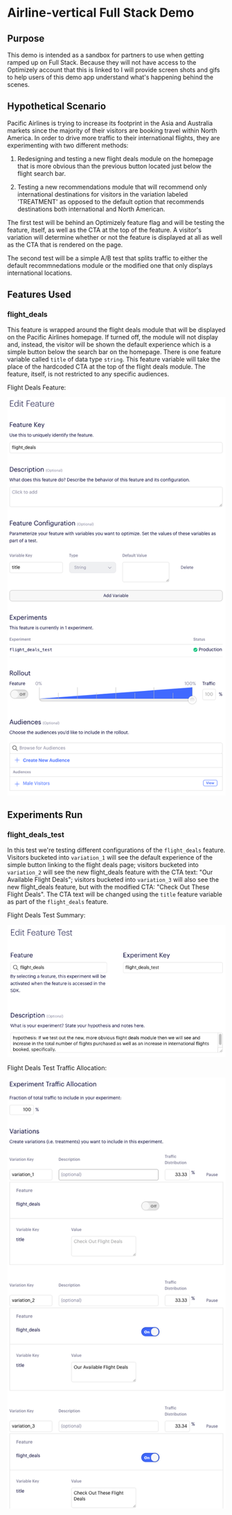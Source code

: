 # Airline-vertical Full Stack Demo

## Purpose

This demo is intended as a sandbox for partners to use when getting ramped up on Full Stack. Because they will not have access to the Optimizely account that this is linked to I will provide screen shots and gifs to help users of this demo app understand what's happening behind the scenes.

## Hypothetical Scenario

Pacific Airlines is  trying to increase its footprint in the Asia and Australia markets since the majority of their visitors are booking travel within North America. In order to drive more traffic to their international flights, they are experimenting with two different methods:

1. Redesigning and testing a new flight deals module on the homepage that is more obvious than the previous button located just below the flight search bar.

2. Testing a new recommendations module that will recommend only international destinations for visitors in the variation labeled 'TREATMENT' as opposed to the default option that recommends destinations both international and North American.

The first test will be behind an Optimizely feature flag and will be testing the feature, itself, as well as the CTA at the top of the feature. A visitor's variation will determine whether or not the feature is displayed at all as well as the CTA that is rendered on the page.

The second test will be a simple A/B test that splits traffic to either the default recommnedations module or the modified one that only displays international locations.

## Features Used

### flight_deals

This feature is wrapped around the flight deals module that will be displayed on the Pacific Airlines homepage. If turned off, the module will not display and, instead, the visitor will be shown the default experience which is a simple button below the search bar on the homepage. There is one feature variable called `title` of data type `string`. This feature variable will take the place of the hardcoded CTA at the top of the flight deals module. The feature, itself, is not restricted to any specific audiences.

Flight Deals Feature:

![Alt text](https://github.com/dshaps10/airline-fs-demo/blob/master/feature%20screenshot.png)

## Experiments Run

### flight_deals_test

In this test we're testing different configurations of the `flight_deals` feature. Visitors bucketed into `variation_1` will see the default experience of the simple button linking to the flight deals page; visitors bucketed into `variation_2` will see the new flight_deals feature with the CTA text: "Our Available Flight Deals"; visitors bucketed into `variation_3` will also see the new flight_deals feature, but with the modified CTA: "Check Out These Flight Deals". The CTA text will be changed using the `title` feature variable as part of the `flight_deals` feature.

Flight Deals Test Summary:

![Alt text](https://github.com/dshaps10/airline-fs-demo/blob/master/feature%20test%20summary.png)

Flight Deals Test Traffic Allocation:

![Alt text](https://github.com/dshaps10/airline-fs-demo/blob/master/feature%20test%20traffic%20allocation.png)